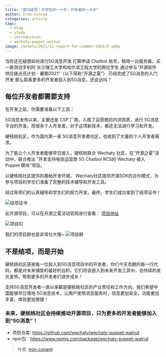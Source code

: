 ```yaml
---
title: "成功结项！大学生的一小步，开发者的一大步"
author: Iron-Conrad
categories: article
tags:
  - blog
  - study
  - introduction
  - wechaty-puppet-walnut
image: /assets/2021/11-report-for-summer-2021/2.webp
---
```


当你还在疑惑如何进行5G消息开发
打算申请 Chatbot 账号，租用一台服务器，买一款测试手机时
长沙理工大学和哈尔滨工程大学的两位学生
通过参与“开源软件供应链点亮计划 - 暑期2021”（以下简称“开源之夏”）
已经完成了5G消息的入门开发
那么距离更多的开发者投入到5G消息，还会远吗？

## 每位开发者都需要支持

在开发之前，你需要准备以下工具：

5G消息发布以来，主要还是 CSP 厂商，入围了运营商的内测资质，进行 5G消息平台的开发。而很多个人开发者，对于这项新技术，都还无法进行学习和开发。

硬核桃社区，作为国内第一家 5G消息开发者社区，也收到了大量的个人开发者需求。

为了能让个人开发者能够早日接入，硬核桃联合 Wechaty 社区，在“开源之夏”活动中，联合推出 “开发支持电信运营商 5G Chatbot RCS的 Wechaty 接入 Puppet 模块”项目。

以硬核桃社区提供的基础开发环境， Wechaty社区提供开源SDK的合作模式，为参与项目的学生们准备了完整的技术辅导和开发工具。

经过导师们的认真辅导和学生们的努力开发，最终，学生们成功拿到了结项证书！


![结项证书](/assets/2021/11-report-for-summer-2021/1.webp)

此开源项目，可以在开源之夏活动官网进行查看：
[项目地址](https://summer.iscas.ac.cn/#/org/prodetail/210220088)

![项目ID](/assets/2021/11-report-for-summer-2021/2.webp)

我们的项目群也是非常壮大哦~
![项目群](/assets/2021/11-report-for-summer-2021/message3.webp)

## 不是结项，而是开始

硬核桃社区感谢每一位投入到5G消息项目中的开发者，你们今天贡献的每一行代码，都是对未来铺垫的最好的台阶。它们将会嵌入到未来开发工具中，会持续的发光发热，帮助更多的开发者们进步成长！

支持5G消息开发者一直以来都是硬核桃社区的产业责任和工作方向，我们希望中国能够早日落地 5G消息技术，让用户使用消息服务时，信息更加安全，功能更加丰富，体验更加便捷！

### 未来，硬核桃社区会持续推动开源项目，只为更多的开发者能够加入到“5G消息”！

- 项目仓库: <https://github.com/wechaty/wechaty-puppet-walnut>  
- npm包：<https://www.npmjs.com/package/wechaty-puppet-walnut>

> 作者: [iron-conard](https://www.5g-msg.com)
